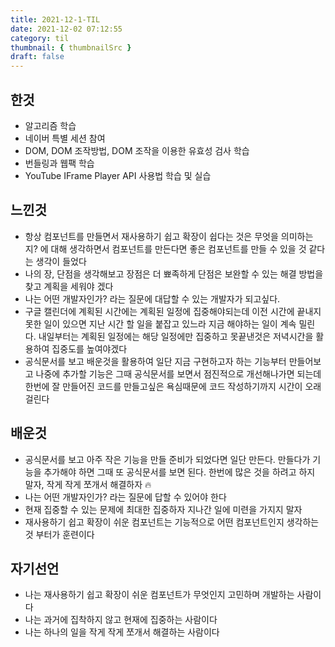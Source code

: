 ```yaml
---
title: 2021-12-1-TIL
date: 2021-12-02 07:12:55
category: til
thumbnail: { thumbnailSrc }
draft: false
---
```


## 한것

- 알고리즘 학습
- 네이버 특별 세션 참여
- DOM, DOM 조작방법, DOM 조작을 이용한 유효성 검사 학습
- 번들링과 웹팩 학습
- YouTube IFrame Player API 사용법 학습 및 실습

## 느낀것

- 항상 컴포넌트를 만들면서 재사용하기 쉽고 확장이 쉽다는 것은 무엇을 의미하는지? 에 대해 생각하면서
  컴포넌트를 만든다면 좋은 컴포넌트를 만들 수 있을 것 같다는 생각이 들었다
- 나의 장, 단점을 생각해보고 장점은 더 뾰족하게 단점은 보완할 수 있는 해결 방법을 찾고 계획을 세워야 겠다
- 나는 어떤 개발자인가? 라는 질문에 대답할 수 있는 개발자가 되고싶다.
- 구글 캘린더에 계획된 시간에는 계획된 일정에 집중해야되는데 이전 시간에 끝내지 못한 일이 있으면 지난 시간 할 일을 붙잡고 있느라 지금 해야하는 일이 계속 밀린다.
  내일부터는 계획된 일정에는 해당 일정에만 집중하고 못끝낸것은 저녁시간을 활용하여 집중도를 높여야겠다
- 공식문서를 보고 배운것을 활용하여 일단 지금 구현하고자 하는 기능부터 만들어보고
  나중에 추가할 기능은 그때 공식문서를 보면서 점진적으로 개선해나가면 되는데
  한번에 잘 만들어진 코드를 만들고싶은 욕심때문에 코드 작성하기까지 시간이 오래걸린다

## 배운것

- 공식문서를 보고 아주 작은 기능을 만들 준비가 되었다면 일단 만든다.
  만들다가 기능을 추가해야 하면 그때 또 공식문서를 보면 된다.
  한번에 많은 것을 하려고 하지 말자, 작게 작게 쪼개서 해결하자 🔥
- 나는 어떤 개발자인가? 라는 질문에 답할 수 있어야 한다
- 현재 집중할 수 있는 문제에 최대한 집중하자 지나간 일에 미련을 가지지 말자
- 재사용하기 쉽고 확장이 쉬운 컴포넌트는 기능적으로 어떤 컴포넌트인지 생각하는것 부터가 훈련이다

## 자기선언

- 나는 재사용하기 쉽고 확장이 쉬운 컴포넌트가 무엇인지 고민하며 개발하는 사람이다
- 나는 과거에 집착하지 않고 현재에 집중하는 사람이다
- 나는 하나의 일을 작게 작게 쪼개서 해결하는 사람이다
